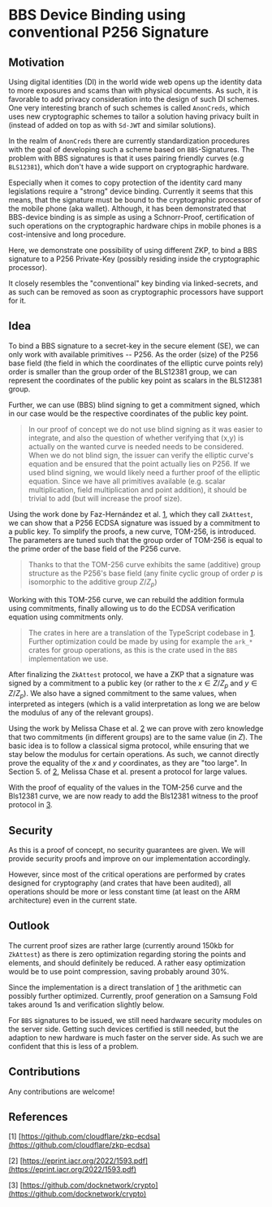 # BBS Device Binding using conventional P256 Signature

## Motivation

Using digital identities (DI) in the world wide web opens up the identity data to more exposures and scams than with physical documents. As such, it is favorable to add privacy consideration into the design of such DI schemes. One very interesting branch of such schemes is called `AnonCreds`, which uses new cryptographic schemes to tailor a solution having privacy built in (instead of added on top as with `Sd-JWT` and similar solutions).

In the realm of `AnonCreds` there are currently standardization procedures with the goal of developing such a scheme based on `BBS`-Signatures. The problem with BBS signatures is that it uses pairing friendly curves (e.g `BLS12381`), which don't have a wide support on cryptographic hardware.

Especially when it comes to copy protection of the identity card many legislations require a "strong" device binding. Currently it seems that this means, that the signature must be bound to the cryptographic processor of the mobile phone (aka wallet). Although, it has been demonstrated that BBS-device binding is as simple as using a Schnorr-Proof, certification of such operations on the cryptographic hardware chips in mobile phones is a cost-intensive and long procedure.

Here, we demonstrate one possibility of using different ZKP, to bind a BBS signature to a P256 Private-Key (possibly residing inside the cryptographic processor).

It closely resembles the "conventional" key binding via linked-secrets, and as such can be removed as soon as cryptographic processors have support for it.

## Idea

To bind a BBS signature to a secret-key in the secure element (SE), we can only work with available primitives -- P256. As the order (size) of the P256 base field (the field in which the coordinates of the elliptic curve points rely) order is smaller than the group order of the BLS12381 group, we can represent the coordinates of the public key point as scalars in the BLS12381 group.

Further, we can use (BBS) blind signing to get a commitment signed, which in our case would be the respective coordinates of the public key point.

> In our proof of concept we do not use blind signing as it was easier to integrate, and also the question of whether verifying that (x,y) is actually on the wanted curve is needed needs to be considered. When we do not blind sign, the issuer can verify the elliptic curve's equation and be ensured that the point actually lies on P256. If we used blind signing, we would likely need a further proof of the elliptic equation. Since we have all primitives available (e.g. scalar multiplication, field multiplication and point addition), it should be trivial to add (but will increase the proof size).

Using the work done by Faz-Hernández et al. [1](https://github.com/cloudflare/zkp-ecdsa), which they call `ZkAttest`, we can show that a P256 ECDSA signature was issued by a commitment to a public key. To simplify the proofs, a new curve, TOM-256, is introduced. The parameters are tuned such that the group order of TOM-256 is equal to the prime order of the base field of the P256 curve.

> Thanks to that the TOM-256 curve exhibits the same (additive) group structure as the P256's base field (any finite cyclic group of order $p$ is isomorphic to the additive group $Z/Z_p$)

Working with this TOM-256 curve, we can rebuild the addition formula using commitments, finally allowing us to do the ECDSA verification equation using commitments only.

> The crates in here are a translation of the TypeScript codebase in [1](https://github.com/cloudflare/zkp-ecdsa). Further optimization could be made by using for example the `ark_*` crates for group operations, as this is the crate used in the `BBS` implementation we use.

After finalizing the `ZkAttest` protocol, we have a ZKP that a signature was signed by a commitment to a public key (or rather to the $x \in Z/Z_p$ and $y \in Z/Z_p$). We also have a signed commitment to the same values, when interpreted as integers (which is a valid interpretation as long we are below the modulus of any of the relevant groups).

Using the work by Melissa Chase et al. [2](https://eprint.iacr.org/2022/1593.pdf) we can prove with zero knowledge that two commitments (in different groups) are to the same value (in $Z$). The basic idea is to follow a classical sigma protocol, while ensuring that we stay below the modulus for certain operations. As such, we cannot directly prove the equality of the $x$ and $y$ coordinates, as they are "too large". In Section 5. of [2](https://eprint.iacr.org/2022/1593.pdf), Melissa Chase et al. present a protocol for large values.

With the proof of equality of the values in the TOM-256 curve and the Bls12381 curve, we are now ready to add the Bls12381 witness to the proof protocol in [3](https://github.com/docknetwork/crypto).

## Security

As this is a proof of concept, no security guarantees are given. We will provide security proofs and improve on our implementation accordingly.

However, since most of the critical operations are performed by crates designed for cryptography (and crates that have been audited), all operations should be more or less constant time (at least on the ARM architecture) even in the current state.

## Outlook

The current proof sizes are rather large (currently around 150kb for `ZkAttest`) as there is zero optimization regarding storing the points and elements, and should definitely be reduced. A rather easy optimization would be to use point compression, saving probably around 30%.

Since the implementation is a direct translation of [1](https://github.com/cloudflare/zkp-ecdsa) the arithmetic can possibly further optimized. Currently, proof generation on a Samsung Fold takes around 1s and verification slightly below.

For `BBS` signatures to be issued, we still need hardware security modules on the server side. Getting such devices certified is still needed, but the adaption to new hardware is much faster on the server side. As such we are confident that this is less of a problem.

## Contributions

Any contributions are welcome!

## References

[1] [https://github.com/cloudflare/zkp-ecdsa](https://github.com/cloudflare/zkp-ecdsa)

[2] [https://eprint.iacr.org/2022/1593.pdf](https://eprint.iacr.org/2022/1593.pdf)

[3] [https://github.com/docknetwork/crypto](https://github.com/docknetwork/crypto)
